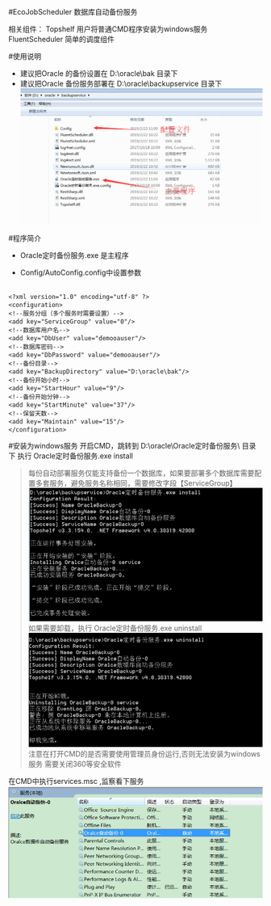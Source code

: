#EcoJobScheduler
数据库自动备份服务

相关组件：
   Topshelf  用户将普通CMD程序安装为windows服务
   FluentScheduler  简单的调度组件
   
   
#使用说明

 - 建议把Oracle 的备份设置在 D:\oracle\bak 目录下
 - 建议把Oracle 备份服务部署在 D:\oracle\backupservice 目录下
  ![](shot.png)

#程序简介
 - Oracle定时备份服务.exe 是主程序

 - Config/AutoConfig.config中设置参数
~~~

<?xml version="1.0" encoding="utf-8" ?>
<configuration>
<!--服务分组（多个服务时需要设置）-->
<add key="ServiceGroup" value="0"/>
<!--数据库用户名-->
<add key="DbUser" value="demooauser"/>
<!--数据库密码-->
<add key="DbPassword" value="demooauser"/>
<!--备份目录-->
<add key="BackupDirectory" value="D:\oracle\bak"/>
<!--备份开始小时-->
<add key="StartHour" value="9"/>
<!--备份开始分钟-->
<add key="StartMinute" value="37"/>
<!--保留天数-->
<add key="Maintain" value="15"/>
</configuration>
~~~


#安装为windows服务
开启CMD，跳转到 D:\oracle\Oracle定时备份服务\ 目录下
执行 Oracle定时备份服务.exe install
>每份自动部署服务仅能支持备份一个数据库，如果要部署多个数据库需要配置多套服务，避免服务名称相同，需要修改字段【ServiceGroup】
![](install.png)
如果需要卸载，执行 Oracle定时备份服务.exe uninstall
![](uninstall.png)
注意在打开CMD的是否需要使用管理员身份运行,否则无法安装为windows服务
需要关闭360等安全软件

在CMD中执行services.msc ,监察看下服务
![](services.png)





